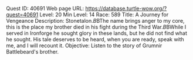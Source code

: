 Quest ID: 40691
Web page URL: https://database.turtle-wow.org/?quest=40691
Level: 20
Min Level: 14
Race: 589
Title: A Journey for Vengeance
Description: Stonetalon.$B$BThe name brings anger to my core, this is the place my brother died in his fight during the Third War.$B$BWhile I served in Ironforge he sought glory in these lands, but he did not find what he sought. His tale deserves to be heard, when you are ready, speak with me, and I will recount it.
Objective: Listen to the story of Grumnir Battlebeard's brother.
